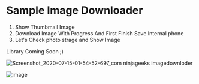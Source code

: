 # Sample Image Downloader


1. Show Thumbmail Image
2. Download Image With Progress And First Finish Save Internal phone
3. Let's Check photo strage and Show Image

Library Coming Soon ;)


![Screenshot_2020-07-15-01-54-52-697_com ninjageeks imagedownloder](https://user-images.githubusercontent.com/46979964/87478859-ac0d1800-c63f-11ea-838f-5ab5c84430f7.jpg)

![image](https://user-images.githubusercontent.com/46979964/87479000-f2fb0d80-c63f-11ea-9b95-4d59f63453f5.png)
